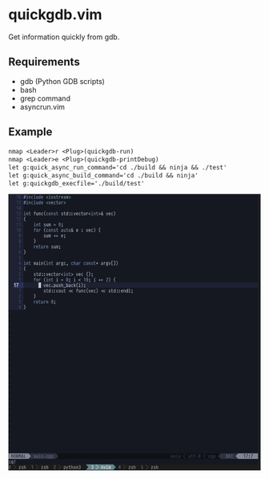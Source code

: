 # quickgdb.vim
Get information quickly from gdb.

## Requirements

* gdb (Python GDB scripts)
* bash
* grep command
* asyncrun.vim

## Example

``` vim:.vimrc
nmap <Leader>r <Plug>(quickgdb-run)
nmap <Leader>e <Plug>(quickgdb-printDebug)
let g:quick_async_run_command='cd ./build && ninja && ./test'
let g:quick_async_build_command='cd ./build && ninja'
let g:quickgdb_execfile='./build/test'
```

![example](https://github.com/impactaky/quickgdb.vim/blob/media/example.gif)



